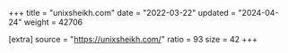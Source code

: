 +++
title = "unixsheikh.com"
date = "2022-03-22"
updated = "2024-04-24"
weight = 42706

[extra]
source = "https://unixsheikh.com/"
ratio = 93
size = 42
+++
